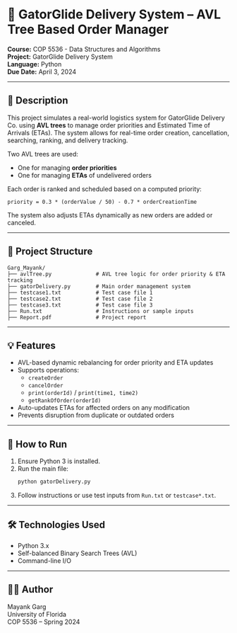 # 🚚 GatorGlide Delivery System – AVL Tree Based Order Manager

**Course:** COP 5536 - Data Structures and Algorithms  
**Project:** GatorGlide Delivery System  
**Language:** Python  
**Due Date:** April 3, 2024

---

## 📌 Description

This project simulates a real-world logistics system for GatorGlide Delivery Co. using **AVL trees** to manage order priorities and Estimated Time of Arrivals (ETAs). The system allows for real-time order creation, cancellation, searching, ranking, and delivery tracking.

Two AVL trees are used:
- One for managing **order priorities**
- One for managing **ETAs** of undelivered orders

Each order is ranked and scheduled based on a computed priority:
```
priority = 0.3 * (orderValue / 50) - 0.7 * orderCreationTime
```

The system also adjusts ETAs dynamically as new orders are added or canceled.

---

## 📂 Project Structure

```
Garg_Mayank/
├── avlTree.py              # AVL tree logic for order priority & ETA tracking
├── gatorDelivery.py        # Main order management system
├── testcase1.txt           # Test case file 1
├── testcase2.txt           # Test case file 2
├── testcase3.txt           # Test case file 3
├── Run.txt                 # Instructions or sample inputs
├── Report.pdf              # Project report
```

---

## 💡 Features

- AVL-based dynamic rebalancing for order priority and ETA updates
- Supports operations:
  - `createOrder`
  - `cancelOrder`
  - `print(orderId)` / `print(time1, time2)`
  - `getRankOfOrder(orderId)`
- Auto-updates ETAs for affected orders on any modification
- Prevents disruption from duplicate or outdated orders

---

## 🧪 How to Run

1. Ensure Python 3 is installed.
2. Run the main file:
   ```bash
   python gatorDelivery.py
   ```
3. Follow instructions or use test inputs from `Run.txt` or `testcase*.txt`.

---

## 🛠 Technologies Used

- Python 3.x
- Self-balanced Binary Search Trees (AVL)
- Command-line I/O

---

## 👨‍💻 Author

Mayank Garg  
University of Florida  
COP 5536 – Spring 2024
